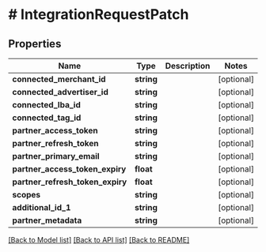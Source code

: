 # # IntegrationRequestPatch

## Properties

Name | Type | Description | Notes
------------ | ------------- | ------------- | -------------
**connected_merchant_id** | **string** |  | [optional]
**connected_advertiser_id** | **string** |  | [optional]
**connected_lba_id** | **string** |  | [optional]
**connected_tag_id** | **string** |  | [optional]
**partner_access_token** | **string** |  | [optional]
**partner_refresh_token** | **string** |  | [optional]
**partner_primary_email** | **string** |  | [optional]
**partner_access_token_expiry** | **float** |  | [optional]
**partner_refresh_token_expiry** | **float** |  | [optional]
**scopes** | **string** |  | [optional]
**additional_id_1** | **string** |  | [optional]
**partner_metadata** | **string** |  | [optional]

[[Back to Model list]](../../README.md#models) [[Back to API list]](../../README.md#endpoints) [[Back to README]](../../README.md)
